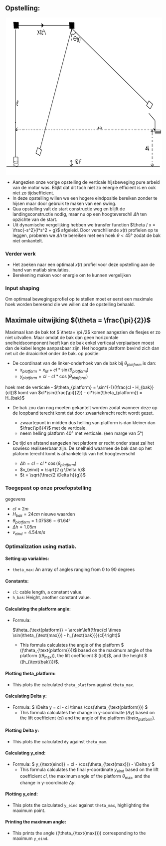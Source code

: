 
## Opstelling:


<div style="transform: rotate(90deg);">
    <img src="new_test_setting.svg" alt="Image failed to load" width="750" height="500">
</div>

* Aangezien onze vorige opstelling de verticale hijsbeweging pure arbeid van de motor was. Blijkt dat dit toch niet zo energie efficient is en ook niet zo tijdsefficient. 
* In deze opstelling willen we een hogere eindpositie bereiken zonder te hijsen maar door gebruik te maken van een swing. 
* Qua opstelling valt de start constructie weg en blijft de landingsconstructie nodig, maar nu op een hoogteverschil $\Delta h$ ten opzichte van de start. 
* Uit dynamische vergelijking hebben we  transfer function $\theta / x = \frac{-s^2}{l*s^2 + g}$ afgeleid. Door verschillende $x(t)$ profielen op te leggen, proberen we $\Delta h$ te bereiken met een hoek $\theta < 45°$ zodat de bak niet omkantelt. 
### Verder werk

* Het zoeken naar een optimaal $x(t)$ profiel voor deze opstelling aan de hand van matlab simulaties.
* Berekening maken voor energie om te kunnen vergelijken 


### Input shaping

Om optimaal bewegingsprofiel op te stellen moet er eerst een maximale hoek worden berekend die we willen dat de opstelling behaald.


##  Maximale uitwijking $(\theta = \frac{\pi}{2})$

Maximaal kan de bak tot $ \theta= \pi /2$ komen aangezien de flesjes er zo niet uitvallen. Maar omdat de bak dan geen horizontale snelheidscomponent heeft kan de bak enkel verticaal verplaatsen moest dan de kabel lengte aanpasbaar zijn. Het hoogste platform bevind zich dan net uit de draaicirkel onder de bak. op positie:

* De coordinaat van de linker-onderhoek van de bak bij $\theta_{platform}$ is dan:
    - $x_{platform} = x_M + cl*\sin(\theta_{platform})$
    - $y_{platform} = cl - cl*\cos(\theta_{platform})$

hoek met de verticale
    - $\theta_{platform} = \sin^{-1}(\frac{cl - H_{bak}}{cl})$   komt van  $cl*\sin(\frac{\pi}{2}) - cl*\sin(\theta_{platform}) = H_{bak}$

* De bak zou dan nog moeten gekantelt worden zodat wanneer deze op de loopband terecht komt dat door zwaartekracht recht wordt gezet. 
    - zwaartepunt in midden dus helling van platform is dan kleiner dan $\frac{\pi}{4}$ met de verticale. 
    - neem helling platform 40° met verticale. (een marge van 5°)


* De tijd en afstand 
aangezien het platform er recht onder staat zal het sowieso realiseerbaar zijn. 
De snelheid waarmee de bak dan op het plaform terecht komt is afhankelelijk van het hoogteverschil
    - $\Delta h = cl - cl*\cos(\theta_{platform})$
    - $v_{eind} = \sqrt{2 g \Delta h}$
    - $t = \sqrt{\frac{2 \Delta h}{g}}$


### Toegepast op onze proefopstelling
gegevens
 - $cl = 2m$
 - $H_{bak}=24cm$ 
nieuwe waarden
 - $\theta_{platform} = 1.07586 = 61.64°$
 - $\Delta h =1.05m$
 - $v_{eind} = 4.54 m/s$
  
### Optimalization using matlab.

#### Setting up variables:
- `theta_max`: An array of angles ranging from 0 to 90 degrees

#### Constants:
- `cl`: cable length, a constant value.
- `h_bak`: Height, another constant value.

#### Calculating the platform angle:
- Formula: 
  
  $\theta_{\text{platform}} = \arcsin\left(\frac{cl \times \sin(\theta_{\text{max}}) - h_{\text{bak}}}{cl}\right)$
  
  - This formula calculates the angle of the platform $ ((\theta_{\text{platform}}))$ based on the maximum angle of the platform $((\theta_{\text{max}}))$, the lift coefficient $ ((cl))$, and the height $ ((h_{\text{bak}}))$.

#### Plotting theta_platform:
- This plots the calculated `theta_platform` against `theta_max`.

#### Calculating Delta y:
- Formula:
  $
  \Delta y = cl - cl \times \cos(\theta_{\text{platform}})
  $
  - This formula calculates the change in y-coordinate $(\Delta y)$ based on the lift coefficient $(cl)$ and the angle of the platform $(theta_{\text{platform}})$.

#### Plotting Delta y:
- This plots the calculated `dy` against `theta_max`.

#### Calculating y_eind:
- Formula:
  $
  y_{\text{eind}} = cl - \cos(\theta_{\text{max}}) - \Delta y
  $
  - This formula calculates the final y-coordinate $y_{\text{eind}}$ based on the lift coefficient $cl$, the maximum angle of the platform $\theta_{\text{max}}$, and the change in y-coordinate $\Delta y$.

#### Plotting y_eind:
- This plots the calculated `y_eind` against `theta_max`, highlighting the maximum point.

#### Printing the maximum angle:
- This prints the angle (\(\theta_{\text{max}}\)) corresponding to the maximum `y_eind`.
